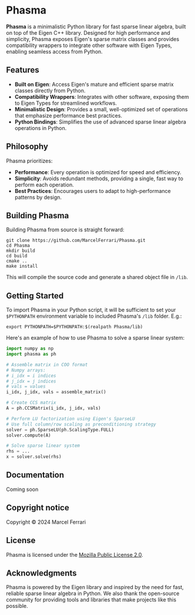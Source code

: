 # Phasma

**Phasma** is a minimalistic Python library for fast sparse linear algebra, built on top of the Eigen C++ library. Designed for high performance and simplicity, Phasma exposes Eigen's sparse matrix classes and provides compatibility wrappers to integrate other software with Eigen Types, enabling seamless access from Python.

## Features

- **Built on Eigen**: Access Eigen's mature and efficient sparse matrix classes directly from Python.
- **Compatibility Wrappers**: Integrates with other software, exposing them to Eigen Types for streamlined workflows.
- **Minimalistic Design**: Provides a small, well-optimized set of operations that emphasize performance best practices.
- **Python Bindings**: Simplifies the use of advanced sparse linear algebra operations in Python.

## Philosophy

Phasma prioritizes:
- **Performance**: Every operation is optimized for speed and efficiency.
- **Simplicity**: Avoids redundant methods, providing a single, fast way to perform each operation.
- **Best Practices**: Encourages users to adapt to high-performance patterns by design.

## Building Phasma

Building Phasma from source is straight forward:

```
git clone https://github.com/MarcelFerrari/Phasma.git
cd Phasma
mkdir build
cd build
cmake ..
make install
```
This will compile the source code and generate a shared object file in `/lib`.

## Getting Started

To import Phasma in your Python script, it will be sufficient to set your `$PYTHONPATH` environment variable to included Phasma's `/lib` folder. E.g.:

```
export PYTHONPATH=$PYTHONPATH:$(realpath Phasma/lib)
```

Here's an example of how to use Phasma to solve a sparse linear system:

```python
import numpy as np
import phasma as ph

# Assemble matrix in COO format
# Numpy arrays:
# i_idx = i indices
# j_idx = j indices
# vals = values
i_idx, j_idx, vals = assemble_matrix()

# Create CCS matrix
A = ph.CCSMatrix(i_idx, j_idx, vals)

# Perform LU factorization using Eigen's SparseLU
# Use full column/row scaling as preconditioning strategy
solver = ph.SparseLU(ph.ScalingType.FULL)
solver.compute(A)

# Solve sparse linear system
rhs = ...
x = solver.solve(rhs)
```

## Documentation

Coming soon

## Copyright notice

Copyright &copy; 2024 Marcel Ferrari

## License

Phasma is licensed under the [Mozilla Public License 2.0](https://www.mozilla.org/MPL/2.0/).

## Acknowledgments

Phasma is powered by the Eigen library and inspired by the need for fast, reliable sparse linear algebra in Python. We also thank the open-source community for providing tools and libraries that make projects like this possible.
